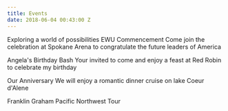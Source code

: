 ```yaml
---
title: Events
date: 2018-06-04 00:43:00 Z
---
```


Exploring a world of possibilities
EWU Commencement
Come join the celebration at Spokane Arena to congratulate the future leaders of America

Angela's Birthday Bash
Your invited to come and enjoy a feast at Red Robin to celebrate my birthday

Our Anniversary
We will enjoy a romantic dinner cruise on lake Coeur d'Alene

Franklin Graham
Pacific Northwest Tour